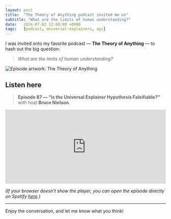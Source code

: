 ```yaml
---
layout: post
title:  "The Theory of Anything podcast invited me on"
subtitle: "What are the limits of human understanding?"
date:   2024-07-02 12:00:00 +0000
tags:   [podcast, universal-explainers, agi]
---
```


I was invited onto my favorite podcast — **The Theory of Anything** — to hash out the big question:

> *What are the limits of human understanding?*

![Episode artwork: The Theory of Anything](https://i.scdn.co/image/ab6765630000ba8a1dee2d8bc616547884233c79)

## Listen here

> **Episode 87 — “Is the Universal Explainer Hypothesis Falsifiable?”**  
> with host **Bruce Nielson**.

<iframe
  src="https://open.spotify.com/embed/episode/1o3qx0bQtuRLUEdbIVxDq6"
  width="100%" height="232"
  frameborder="0"
  allow="encrypted-media; clipboard-write; picture-in-picture"
  allowfullscreen
></iframe>

*(If your browser doesn’t show the player, you can open the episode directly on Spotify [here](https://open.spotify.com/episode/1o3qx0bQtuRLUEdbIVxDq6).)*

---

Enjoy the conversation, and let me know what you think!
